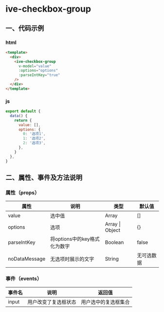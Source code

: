 # ive-checkbox-group
## 一、代码示例
### html
```html
<template>
  <div>
    <ive-checkbox-group
      v-model="value"
      :options="options"
      :parseIntKey="true"
    />
  </div>
</template>
```
### js
```js
export default {
  data() {
    return {
      value: [],
      options: {
        0: '选项1',
        1: '选项2',
        2: '选项3',
      },
    }
  },
}
```
## 二、属性、事件及方法说明
### 属性（props）
| 属性 | 说明 | 类型 | 默认值 |
| ------ | ------ | ------ | ------ |
| value | 选中值 | Array | [] |
| options | 选项 | Array \| Object | {} |
| parseIntKey | 将options中的key格式化为数字 | Boolean | false |
| noDataMessage | 无选项时展示的文字 | String | 无可选数据 |
### 事件（events）
| 事件名 | 说明 | 返回值 |
| ------ | ------ | ------ |
| input | 用户改变了复选框状态 | 用户选中的复选框集合 |